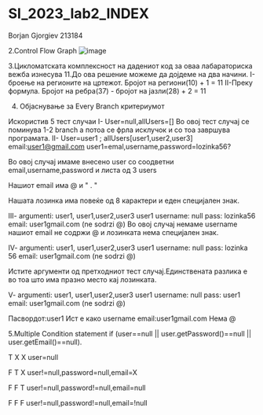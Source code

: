 # SI_2023_lab2_INDEX

Borjan Gjorgiev
213184

2.Control Flow Graph
![image](https://github.com/BorjanGjorgiev/SI_2023_lab2_INDEX/assets/127698412/059e8d11-c28f-4ff3-8e6c-1a5eb9f85be5)


3.Цикломатската комплексност на дадениот код за оваа лабараториска вежба изнесува 11.До ова решение можеме да дојдеме на два начини.
I-броење на регионите на цртежот. Бројот на региони(10) + 1 = 11
II-Преку формула. Бројот на ребра(37) - бројот на јазли(28) + 2 = 11

4. Oбјаснување за Еvery Branch критериумот

Искористив 5 тест случаи 
I- User=null,allUsers=[]
Во овој тест случај се поминува 1-2 branch а потоа се фрла исклучок и со тоа завршува програмата.
II- User=user1 ; allUsers[user1,user2,user3]
email:user1@gmail.com
user1=emal,username,password=lozinka56?

Во овој случај имаме внесено user со соодветни email,username,password и листа од 3 users

Нашиот email има @ и " . " 

Нашата лозинка има повеќе од 8 карактери и еден специјален знак.

III-
argumenti: user1, user1,user2,user3
user1 username: null
pass: lozinka56
email: user1gmail.com (ne sodrzi @)
Во овој случај немаме username нашиот email не содржи @ и лозинката нема специјален знак.

IV-
argumenti: user1, user1,user2,user3
user1 username: null
pass: lozinka 56
email: user1gmail.com (ne sodrzi @)

Истите аргументи од претходниот тест случај.Единствената разлика е во тоа што има празно место кај лозинката.

V-
argumenti: user1, user1,user2,user3
user1 username: null
pass: user1
email: user1gmail.com (ne sodrzi @)
 
Пасвордот:user1 Ист е како username
email:user1gmail.com Нема @

5.Multiple Condition statement
if (user==null || user.getPassword()==null || user.getEmail()==null).

T X X       user=null

F T X       user!=null,password=null,email=X

F F T       user!=null,password!=null,email=null

F F F       user!=null,password!=null,email=!null

